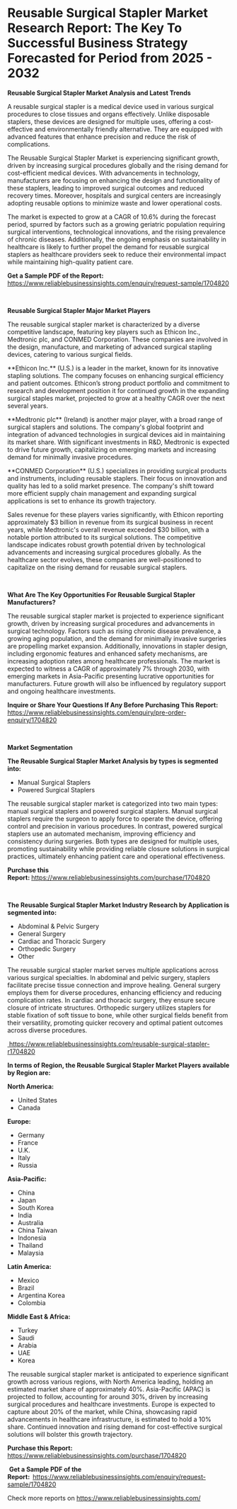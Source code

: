 <p><h1>Reusable Surgical Stapler Market Research Report: The Key To Successful Business Strategy Forecasted for Period from 2025 - 2032</h1></p><p><strong>Reusable Surgical Stapler Market Analysis and Latest Trends</strong></p>
<p><p>A reusable surgical stapler is a medical device used in various surgical procedures to close tissues and organs effectively. Unlike disposable staplers, these devices are designed for multiple uses, offering a cost-effective and environmentally friendly alternative. They are equipped with advanced features that enhance precision and reduce the risk of complications.</p><p>The Reusable Surgical Stapler Market is experiencing significant growth, driven by increasing surgical procedures globally and the rising demand for cost-efficient medical devices. With advancements in technology, manufacturers are focusing on enhancing the design and functionality of these staplers, leading to improved surgical outcomes and reduced recovery times. Moreover, hospitals and surgical centers are increasingly adopting reusable options to minimize waste and lower operational costs.</p><p>The market is expected to grow at a CAGR of 10.6% during the forecast period, spurred by factors such as a growing geriatric population requiring surgical interventions, technological innovations, and the rising prevalence of chronic diseases. Additionally, the ongoing emphasis on sustainability in healthcare is likely to further propel the demand for reusable surgical staplers as healthcare providers seek to reduce their environmental impact while maintaining high-quality patient care.</p></p>
<p><strong>Get a Sample PDF of the Report:&nbsp;</strong> <a href="https://www.reliablebusinessinsights.com/enquiry/request-sample/1704820?utm_campaign=3259&utm_medium=2&utm_source=Github&utm_content=ia&utm_term=27032025&utm_id=reusable-surgical-stapler">https://www.reliablebusinessinsights.com/enquiry/request-sample/1704820</a></p>
<p>&nbsp;</p>
<p><strong>Reusable Surgical Stapler Major Market Players</strong></p>
<p><p>The reusable surgical stapler market is characterized by a diverse competitive landscape, featuring key players such as Ethicon Inc., Medtronic plc, and CONMED Corporation. These companies are involved in the design, manufacture, and marketing of advanced surgical stapling devices, catering to various surgical fields.</p><p>**Ethicon Inc.** (U.S.) is a leader in the market, known for its innovative stapling solutions. The company focuses on enhancing surgical efficiency and patient outcomes. Ethicon’s strong product portfolio and commitment to research and development position it for continued growth in the expanding surgical staples market, projected to grow at a healthy CAGR over the next several years.</p><p>**Medtronic plc** (Ireland) is another major player, with a broad range of surgical staplers and solutions. The company's global footprint and integration of advanced technologies in surgical devices aid in maintaining its market share. With significant investments in R&D, Medtronic is expected to drive future growth, capitalizing on emerging markets and increasing demand for minimally invasive procedures.</p><p>**CONMED Corporation** (U.S.) specializes in providing surgical products and instruments, including reusable staplers. Their focus on innovation and quality has led to a solid market presence. The company's shift toward more efficient supply chain management and expanding surgical applications is set to enhance its growth trajectory.</p><p>Sales revenue for these players varies significantly, with Ethicon reporting approximately $3 billion in revenue from its surgical business in recent years, while Medtronic's overall revenue exceeded $30 billion, with a notable portion attributed to its surgical solutions. The competitive landscape indicates robust growth potential driven by technological advancements and increasing surgical procedures globally. As the healthcare sector evolves, these companies are well-positioned to capitalize on the rising demand for reusable surgical staplers.</p></p>
<p>&nbsp;</p>
<p><strong>What Are The Key Opportunities For Reusable Surgical Stapler Manufacturers?</strong></p>
<p><p>The reusable surgical stapler market is projected to experience significant growth, driven by increasing surgical procedures and advancements in surgical technology. Factors such as rising chronic disease prevalence, a growing aging population, and the demand for minimally invasive surgeries are propelling market expansion. Additionally, innovations in stapler design, including ergonomic features and enhanced safety mechanisms, are increasing adoption rates among healthcare professionals. The market is expected to witness a CAGR of approximately 7% through 2030, with emerging markets in Asia-Pacific presenting lucrative opportunities for manufacturers. Future growth will also be influenced by regulatory support and ongoing healthcare investments.</p></p>
<p><strong>Inquire or Share Your Questions If Any Before Purchasing This Report:</strong> <a href="https://www.reliablebusinessinsights.com/enquiry/pre-order-enquiry/1704820?utm_campaign=3259&utm_medium=2&utm_source=Github&utm_content=ia&utm_term=27032025&utm_id=reusable-surgical-stapler">https://www.reliablebusinessinsights.com/enquiry/pre-order-enquiry/1704820</a></p>
<p>&nbsp;</p>
<p><strong>Market Segmentation</strong></p>
<p><strong>The Reusable Surgical Stapler Market Analysis by types is segmented into:</strong></p>
<p><ul><li>Manual Surgical Staplers</li><li>Powered Surgical Staplers</li></ul></p>
<p><p>The reusable surgical stapler market is categorized into two main types: manual surgical staplers and powered surgical staplers. Manual surgical staplers require the surgeon to apply force to operate the device, offering control and precision in various procedures. In contrast, powered surgical staplers use an automated mechanism, improving efficiency and consistency during surgeries. Both types are designed for multiple uses, promoting sustainability while providing reliable closure solutions in surgical practices, ultimately enhancing patient care and operational effectiveness.</p></p>
<p><strong>Purchase this Report:&nbsp;</strong><a href="https://www.reliablebusinessinsights.com/purchase/1704820?utm_campaign=3259&utm_medium=2&utm_source=Github&utm_content=ia&utm_term=27032025&utm_id=reusable-surgical-stapler">https://www.reliablebusinessinsights.com/purchase/1704820</a></p>
<p>&nbsp;</p>
<p><strong>The Reusable Surgical Stapler Market Industry Research by Application is segmented into:</strong></p>
<p><ul><li>Abdominal & Pelvic Surgery</li><li>General Surgery</li><li>Cardiac and Thoracic Surgery</li><li>Orthopedic Surgery</li><li>Other</li></ul></p>
<p><p>The reusable surgical stapler market serves multiple applications across various surgical specialties. In abdominal and pelvic surgery, staplers facilitate precise tissue connection and improve healing. General surgery employs them for diverse procedures, enhancing efficiency and reducing complication rates. In cardiac and thoracic surgery, they ensure secure closure of intricate structures. Orthopedic surgery utilizes staplers for stable fixation of soft tissue to bone, while other surgical fields benefit from their versatility, promoting quicker recovery and optimal patient outcomes across diverse procedures.</p></p>
<p><a href="https://www.reliablebusinessinsights.com/reusable-surgical-stapler-r1704820?utm_campaign=3259&utm_medium=2&utm_source=Github&utm_content=ia&utm_term=27032025&utm_id=reusable-surgical-stapler">&nbsp;https://www.reliablebusinessinsights.com/reusable-surgical-stapler-r1704820</a></p>
<p><strong>In terms of Region, the Reusable Surgical Stapler Market Players available by Region are:</strong></p>
<p>
    <p> <strong> North America: </strong>
        <ul>
            <li>United States</li>
            <li>Canada</li>
        </ul>
        </p> 
    <p> <strong> Europe: </strong>
        <ul>
            <li>Germany</li>
            <li>France</li>
            <li>U.K.</li>
            <li>Italy</li>
            <li>Russia</li>
        </ul>
        </p> 
    <p> <strong> Asia-Pacific: </strong>
        <ul>
            <li>China</li>
            <li>Japan</li>
            <li>South Korea</li>
            <li>India</li>
            <li>Australia</li>
            <li>China Taiwan</li>
            <li>Indonesia</li>
            <li>Thailand</li>
            <li>Malaysia</li>
        </ul>
        </p> 
    <p> <strong> Latin America: </strong>
        <ul>
            <li>Mexico</li>
            <li>Brazil</li>
            <li>Argentina Korea</li>
            <li>Colombia</li>
        </ul>
        </p> 
    <p> <strong> Middle East & Africa: </strong>
        <ul>
            <li>Turkey</li>
            <li>Saudi</li>
            <li>Arabia</li>
            <li>UAE</li>
            <li>Korea</li>
        </ul>
    </p>
    </p>
<p><p>The reusable surgical stapler market is anticipated to experience significant growth across various regions, with North America leading, holding an estimated market share of approximately 40%. Asia-Pacific (APAC) is projected to follow, accounting for around 30%, driven by increasing surgical procedures and healthcare investments. Europe is expected to capture about 20% of the market, while China, showcasing rapid advancements in healthcare infrastructure, is estimated to hold a 10% share. Continued innovation and rising demand for cost-effective surgical solutions will bolster this growth trajectory.</p></p>
<p><strong>Purchase this Report: </strong><a href="https://www.reliablebusinessinsights.com/purchase/1704820?utm_campaign=3259&utm_medium=2&utm_source=Github&utm_content=ia&utm_term=27032025&utm_id=reusable-surgical-stapler">https://www.reliablebusinessinsights.com/purchase/1704820</a></p>
<p>&nbsp;<strong>Get a Sample PDF of the Report:&nbsp;&nbsp;</strong><a href="https://www.reliablebusinessinsights.com/enquiry/request-sample/1704820?utm_campaign=3259&utm_medium=2&utm_source=Github&utm_content=ia&utm_term=27032025&utm_id=reusable-surgical-stapler">https://www.reliablebusinessinsights.com/enquiry/request-sample/1704820</a></p>
<p><strong></strong></p>
<p>Check more reports on <a href="https://www.reliablebusinessinsights.com/?utm_campaign=3259&utm_medium=2&utm_source=Github&utm_content=ia&utm_term=27032025&utm_id=reusable-surgical-stapler">https://www.reliablebusinessinsights.com/</a></p>